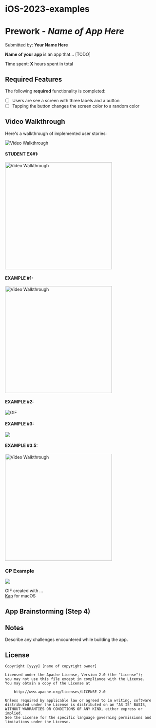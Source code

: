# iOS-2023-examples

# Prework - *Name of App Here*

Submitted by: **Your Name Here**

**Name of your app** is an app that... [TODO] 

Time spent: **X** hours spent in total

## Required Features

The following **required** functionality is completed:

- [ ] Users are see a screen with three labels and a button
- [ ] Tapping the button changes the screen color to a random color
 
## Video Walkthrough

Here's a walkthrough of implemented user stories:

<img src='http://i.imgur.com/link/to/your/gif/file.gif' title='Video Walkthrough' width='' alt='Video Walkthrough' />

#### STUDENT EX#1:
<img src='https://i.imgur.com/hxXcv8T.gif' title='Video Walkthrough' width='350' alt='Video Walkthrough' />

#### EXAMPLE #1:
<!--- 
EXAMPLE #1: <img src='101prework.gif' title='Video Walkthrough' width='350' alt='Video Walkthrough' />
--->
<img src='101prework.gif' title='Video Walkthrough' width='350' alt='Video Walkthrough' />

#### EXAMPLE #2: 
<!--- 
EXAMPLE #2: ![GIF](101prework.gif)
--->
![GIF](101prework.gif)

#### EXAMPLE #3:
[](https://i.imgur.com/nsRCmbX.gif)
<!--- <img src='https://i.imgur.com/CEiVOFQ.gif' title='Video Walkthrough' width='350' alt='Video Walkthrough' />  --->
![](https://i.imgur.com/nsRCmbX.gif)


#### EXAMPLE #3.5:
<img src='https://i.imgur.com/nsRCmbX.gif' title='Video Walkthrough' width='350' alt='Video Walkthrough' />

### CP Example
![](https://i.imgur.com/JL1snRo.gif)

<!-- Replace this with whatever GIF tool you used! -->
GIF created with ...  
[Kap](https://getkap.co/) for macOS
<!-- Recommended tools:
[Kap](https://getkap.co/) for macOS
[ScreenToGif](https://www.screentogif.com/) for Windows
[peek](https://github.com/phw/peek) for Linux. -->

## App Brainstorming (Step 4)

## Notes

Describe any challenges encountered while building the app.

## License

    Copyright [yyyy] [name of copyright owner]

    Licensed under the Apache License, Version 2.0 (the "License");
    you may not use this file except in compliance with the License.
    You may obtain a copy of the License at

        http://www.apache.org/licenses/LICENSE-2.0

    Unless required by applicable law or agreed to in writing, software
    distributed under the License is distributed on an "AS IS" BASIS,
    WITHOUT WARRANTIES OR CONDITIONS OF ANY KIND, either express or implied.
    See the License for the specific language governing permissions and
    limitations under the License.
